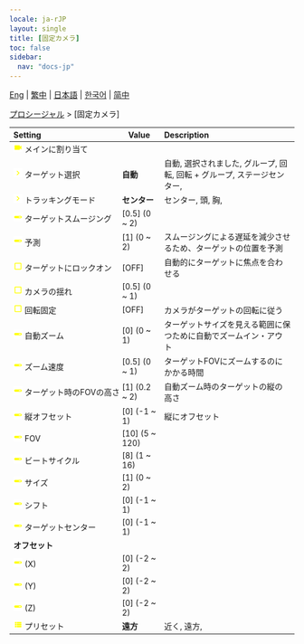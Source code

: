```yaml
---
locale: ja-rJP
layout: single
title: [固定カメラ]
toc: false
sidebar:
  nav: "docs-jp"
---
```

[Eng](/dancexr/menu/2025.4/motion/fixed_camera) | [繁中](/tw/dancexr/menu/2025.4/motion/fixed_camera) | [日本語](/jp/dancexr/menu/2025.4/motion/fixed_camera) | [한국어](/kr/dancexr/menu/2025.4/motion/fixed_camera) | [简中](/zh/dancexr/menu/2025.4/motion/fixed_camera)

[プロシージャル](../menu#プロシージャル) > [固定カメラ]



| Setting | Value | Description |
| :--- | --- | :--- |
|<nobr>![videocam icon](/images/icon/ic_videocam.png) メインに割り当て</nobr>|| 
|<nobr>![chevron icon](/images/icon/ic_chevron.png) ターゲット選択</nobr>| **自動** | 自動, 選択されました, グループ, 回転, 回転 + グループ, ステージセンター,  |
|<nobr>![chevron icon](/images/icon/ic_chevron.png) トラッキングモード</nobr>| **センター** | センター, 頭, 胸,  |
|<nobr>![slider icon](/images/icon/ic_slider.png) ターゲットスムージング</nobr>| [0.5] (0 ~ 2) | 
|<nobr>![slider icon](/images/icon/ic_slider.png) 予測</nobr>| [1] (0 ~ 2) | スムージングによる遅延を減少させるため、ターゲットの位置を予測
|<nobr>![check_off icon](/images/icon/ic_check_off.png) ターゲットにロックオン</nobr>| [OFF] | 自動的にターゲットに焦点を合わせる
|<nobr>![check_off icon](/images/icon/ic_check_off.png) カメラの揺れ</nobr>| [0.5] (0 ~ 1) | 
|<nobr>![check_off icon](/images/icon/ic_check_off.png) 回転固定</nobr>| [OFF] | カメラがターゲットの回転に従う
|<nobr>![slider icon](/images/icon/ic_slider.png) 自動ズーム</nobr>| [0] (0 ~ 1) | ターゲットサイズを見える範囲に保つために自動でズームイン・アウト
|<nobr>![slider icon](/images/icon/ic_slider.png) ズーム速度</nobr>| [0.5] (0 ~ 1) | ターゲットFOVにズームするのにかかる時間
|<nobr>![slider icon](/images/icon/ic_slider.png) ターゲット時のFOVの高さ</nobr>| [1] (0.2 ~ 2) | 自動ズーム時のターゲットの縦の高さ
|<nobr>![slider icon](/images/icon/ic_slider.png) 縦オフセット</nobr>| [0] (-1 ~ 1) | 縦にオフセット
|<nobr>![slider icon](/images/icon/ic_slider.png) FOV</nobr>| [10] (5 ~ 120) | 
|<nobr>![slider icon](/images/icon/ic_slider.png) ビートサイクル</nobr>| [8] (1 ~ 16) | 
|<nobr>![slider icon](/images/icon/ic_slider.png) サイズ</nobr>| [1] (0 ~ 2) | 
|<nobr>![slider icon](/images/icon/ic_slider.png) シフト</nobr>| [0] (-1 ~ 1) | 
|<nobr>![slider icon](/images/icon/ic_slider.png) ターゲットセンター</nobr>| [0] (-1 ~ 1) | 
|<nobr> <b>オフセット</b></nobr>|| 
|<nobr>![slider icon](/images/icon/ic_slider.png) (X)</nobr>| [0] (-2 ~ 2) | 
|<nobr>![slider icon](/images/icon/ic_slider.png) (Y)</nobr>| [0] (-2 ~ 2) | 
|<nobr>![slider icon](/images/icon/ic_slider.png) (Z)</nobr>| [0] (-2 ~ 2) | 
|<nobr>![list icon](/images/icon/ic_list.png) プリセット</nobr>| **遠方** | 近く, 遠方,  |

